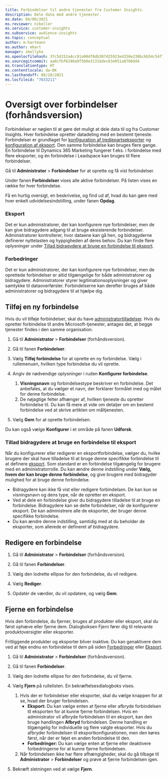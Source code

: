 ```yaml
---
title: Forbindelser til andre tjenester fra Customer Insights.
description: Dele data med andre tjenester.
ms.date: 04/09/2021
ms.reviewer: nikeller
ms.service: customer-insights
ms.subservice: audience-insights
ms.topic: conceptual
author: m-hartmann
ms.author: mhart
manager: shellyha
ms.openlocfilehash: 37c5d152a4cc91a90df8db387d25923ed150e238bc6b54c54f7bba59fbd48c82
ms.sourcegitcommit: aa0cfbf6240a9f560e3131bdec63e051a8786dd4
ms.translationtype: HT
ms.contentlocale: da-DK
ms.lasthandoff: 08/10/2021
ms.locfileid: "7033211"
---
```

# <a name="connections-preview-overview"></a>Oversigt over forbindelser (forhåndsversion)

Forbindelser er nøglen til at gøre det muligt at dele data til og fra Customer Insights. Hver forbindelse opretter datadeling med en bestemt tjeneste. Forbindelser er grundlaget for [konfiguration af tredjepartseksporter](enrichment-hub.md) og [konfiguration af eksport](export-destinations.md). Den samme forbindelse kan bruges flere gange. En forbindelse til Dynamics 365 Marketing fungerer f.eks. i forbindelse med flere eksporter, og én forbindelse i Leadspace kan bruges til flere forbindelser.

Gå til **Administrator** > **Forbindelser** for at oprette og få vist forbindelser.

Under fanen **Forbindelser** vises alle aktive forbindelser. På listen vises en række for hver forbindelse. 

Få en hurtig oversigt, en beskrivelse, og find ud af, hvad du kan gøre med hver enkelt udvidelsesindstilling, under fanen **Opdag**.

### <a name="exports"></a>Eksport

Det er kun administratorer, der kan konfigurere nye forbindelser, men de kan give bidragydere adgang til at bruge eksisterende forbindelser. Administratorer kontrollerer, hvor dataene kan gå hen, og bidragyderne definerer nyttelasten og hyppigheden af deres behov. Du kan finde flere oplysninger under [Tillad bidragydere at bruge en forbindelse til eksport](#allow-contributors-to-use-a-connection-for-exports).

### <a name="enrichments"></a>Forbedringer

Det er kun administratorer, der kan konfigurere nye forbindelser, men de oprettede forbindelser er altid tilgængelige for både administratorer og bidragydere. Administratorer styrer legitimationsoplysninger og giver samtykke til dataoverførsler. Forbindelserne kan derefter bruges af både administratorer og bidragydere til at hjælpe dig.

## <a name="add-a-new-connection"></a>Tilføj en ny forbindelse

Hvis du vil tilføje forbindelser, skal du have [administratortilladelser](permissions.md). Hvis du opretter forbindelse til andre Microsoft-tjenester, antages det, at begge tjenester findes i den samme organisation.

1. Gå til **Administrator** > **Forbindelser** (forhåndsversion).

1. Gå til fanen **Forbindelser**.

1. Vælg **Tilføj forbindelse** for at oprette en ny forbindelse. Vælg i rullemenuen, hvilken type forbindelse du vil oprette.

1. Angiv de nødvendige oplysninger i ruden **Konfigurer forbindelse**. 
   1. **Visningsnavn** og forbindelsestype beskriver en forbindelse. Det anbefales, at du vælger et navn, der forklarer formålet med og målet for denne forbindelse.
   1. De nøjagtige felter afhænger af, hvilken tjeneste du opretter forbindelse til. Du kan få mere at vide om detaljer om en bestemt forbindelse ved at skrive artiklen om måltjenesten.

1. Vælg **Gem** for at oprette forbindelsen.

Du kan også vælge **Konfigurer** i et område på fanen **Udforsk**.

### <a name="allow-contributors-to-use-a-connection-for-exports"></a>Tillad bidragydere at bruge en forbindelse til eksport

Når du konfigurerer eller redigerer en eksportforbindelse, vælger du, hvilke brugere der skal have tilladelse til at bruge denne specifikke forbindelse til at definere [eksport](export-destinations.md). Som standard er en forbindelse tilgængelig for brugere med en administratorrolle. Du kan ændre denne indstilling under **Vælg, hvem der kan bruge denne forbindelse**, og give brugere med bidragyder mulighed for at bruge denne forbindelse.

- Bidragydere kan ikke få vist eller redigere forbindelsen. De kan kun se visningsnavn og dens type, når de opretter en eksport.
- Ved at dele en forbindelse giver du bidragydere tilladelse til at bruge en forbindelse. Bidragydere kan se delte forbindelser, når de konfigurerer eksport. De kan administrere alle de eksporter, der bruger denne specifikke forbindelse.
- Du kan ændre denne indstilling, samtidig med at du beholder de eksporter, som allerede er defineret af bidragydere.

## <a name="edit-a-connection"></a>Redigere en forbindelse

1. Gå til **Administrator** > **Forbindelser** (forhåndsversion).

1. Gå til fanen **Forbindelser**.

1. Vælg den lodrette ellipse for den forbindelse, du vil redigere.

1. Vælg **Rediger**.

1. Opdatér de værdier, du vil opdatere, og vælg **Gem**.

## <a name="remove-a-connection"></a>Fjerne en forbindelse

Hvis den forbindelse, du fjerner, bruges af produkter eller eksport, skal du først ophæve eller fjerne dem. Dialogboksen Fjern fører dig til relevante produktoversigter eller eksporter. 

Fritliggende produkter og eksporter bliver inaktive. Du kan genaktivere dem ved at føje endnu en forbindelse til dem på siden [Forbedringer](enrichment-hub.md) eller [Eksport](export-destinations.md).

1. Gå til **Administrator** > **Forbindelser** (forhåndsversion).

1. Gå til fanen **Forbindelser**.

1. Vælg den lodrette ellipse for den forbindelse, du vil fjerne.

1. Vælg **Fjern** på rullelisten. En bekræftelsesdialogboks vises.

   1. Hvis der er forbindelser eller eksporter, skal du vælge knappen for at se, hvad der bruger forbindelsen.
      - **Eksport:** Du kan vælge enten at fjerne eller afbryde forbindelsen til eksporten for at kunne fjerne forbindelsen. Hvis en administrator vil afbryde forbindelsen til en eksport, kan den bruge handlingen **Afbryd** forbindelsen. Denne handling er tilgængelig for individuelle og flere valgte eksporter. Hvis du afbryder forbindelsen til eksportkonfigurationen, men den køres først, når der er føjet en anden forbindelse til den.
      - **Forbedringer:** Du kan vælge enten at fjerne eller deaktivere forbedringerne for at kunne fjerne forbindelsen. 
   1. Når forbindelsen ikke har flere afhængigheder, skal du gå tilbage til **Administrator** > **Forbindelser** og prøve at fjerne forbindelsen igen.

1. Bekræft sletningen ved at vælge **Fjern**.

